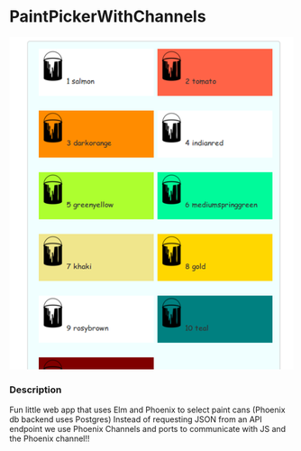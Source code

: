 # PaintPickerWithChannels

![Logo](https://raw.githubusercontent.com/brpandey/paint_picker/master/priv/images/paintpicker.png)

### Description
Fun little web app that uses Elm and Phoenix to select paint cans (Phoenix db backend uses Postgres) 
Instead of requesting JSON from an API endpoint we use Phoenix Channels and ports to communicate with JS and the Phoenix channel!!




